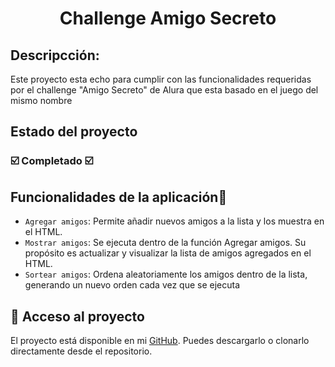 <h1 align="center">Challenge Amigo Secreto </h1>
<h2>Descripcción:</h2>
<p>Este proyecto esta echo para cumplir con las funcionalidades requeridas por el challenge "Amigo Secreto" de Alura que esta basado en el juego del mismo nombre </p>
<h2>Estado del proyecto</h2>
<h3>
☑️ Completado ☑️
</h3>
<h2>Funcionalidades de la aplicación🔨</h2>

- `Agregar amigos`: Permite añadir nuevos amigos a la lista y los muestra en el HTML.
- `Mostrar amigos`: Se ejecuta dentro de la función Agregar amigos. Su propósito es actualizar y visualizar la lista de amigos agregados en el HTML.
- `Sortear amigos`: Ordena aleatoriamente los amigos dentro de la lista, generando un nuevo orden cada vez que se ejecuta
  
<h2>📁 Acceso al proyecto</h2> 
<p>El proyecto está disponible en mi <a href="https://github.com/deadborregopool/reto-amigo-secreto" target="_blank">GitHub</a>. Puedes descargarlo o clonarlo directamente desde el repositorio.</p>
